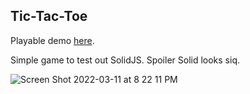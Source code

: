 ## Tic-Tac-Toe

Playable demo [here](https://vibrant-villani-691ac1.netlify.app/).

Simple game to test out SolidJS. Spoiler Solid looks siq.

![Screen Shot 2022-03-11 at 8 22 11 PM](https://user-images.githubusercontent.com/6733407/157821186-931bd2a2-1505-42e8-bb3c-028d57d64efd.png)
